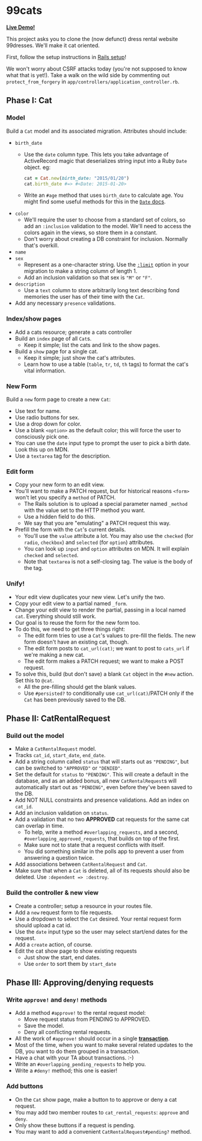 # 99cats

**[Live Demo!][live-demo]**

This project asks you to clone the (now defunct) dress rental website
99dresses. We'll make it cat oriented.

First, follow the setup instructions in [Rails setup][rails-setup]!

We won't worry about CSRF attacks today (you're not supposed to know
what that is yet!). Take a walk on the wild side by commenting out
`protect_from_forgery` in `app/controllers/application_controller.rb`.

[live-demo]: https://ninetyninecats.herokuapp.com/
[rails-setup]: ../../readings/rails-setup.md

## Phase I: Cat

### Model

Build a `Cat` model and its associated migration. Attributes should
include:

* `birth_date`
    * Use the `date` column type. This lets you take advantage of
      ActiveRecord magic that deserializes string input into a Ruby
      `Date` object. eg:

      ```ruby
      cat = Cat.new(birth_date: "2015/01/20")
      cat.birth_date #=> #<Date: 2015-01-20>
      ```

    * Write an `#age` method that uses `birth_date` to calculate age.
      You might find some useful methods for this in the [`Date`
      docs][date-docs].
* `color`
    * We'll require the user to choose from a standard set of colors, so
      add an `:inclusion` validation to the model. We'll need to access
      the colors again in the views, so store them in a constant.
    * Don't worry about creating a DB constraint for inclusion. Normally
      that's overkill.
* `name`
* `sex`
    * Represent as a one-character string. Use the [`:limit`][limit-docs]
      option in your migration to make a string column of length 1.
    * Add an inclusion validation so that sex is `"M"` or `"F"`.
* `description`
    * Use a `text` column to store arbitrarily long text describing
      fond memories the user has of their time with the `Cat`.
* Add any necessary `presence` validations.

[date-docs]: http://ruby-doc.org/stdlib-2.1.2/libdoc/date/rdoc/Date.html
[limit-docs]: http://api.rubyonrails.org/classes/ActiveRecord/ConnectionAdapters/TableDefinition.html#method-i-column

### Index/show pages

* Add a cats resource; generate a cats controller
* Build an `index` page of all `Cat`s.
  * Keep it simple; list the cats and link to the show pages.
* Build a `show` page for a single cat.
  * Keep it simple; just show the cat's attributes.
  * Learn how to use a table (`table`, `tr`, `td`, `th` tags) to format
    the cat's vital information.

### New Form

Build a `new` form page to create a new `Cat`:

* Use text for name.
* Use radio buttons for sex.
* Use a drop down for color.
* Use a blank `<option>` as the default color; this will force the
  user to consciously pick one.
* You can use the `date` input type to prompt the user to pick a birth
  date. Look this up on MDN.
* Use a `textarea` tag for the description.

### Edit form

* Copy your new form to an edit view.
* You'll want to make a PATCH request, but for historical reasons
  `<form>` won't let you specify a `method` of PATCH.
    * The Rails solution is to upload a special parameter named
      `_method` with the value set to the HTTP method you want.
    * Use a hidden field to do this.
    * We say that you are "emulating" a PATCH request this way.
* Prefill the form with the `Cat`'s current details.
    * You'll use the `value` attribute a lot. You may also use the
      `checked` (for `radio`, `checkbox`) and `selected` (for
      `option`) attributes.
    * You can look up `input` and `option` attributes on MDN. It will
      explain `checked` and `selected`.
    * Note that `textarea` is not a self-closing tag. The value is the
      body of the tag.

### Unify!

* Your edit view duplicates your new view. Let's unify the two.
* Copy your edit view to a partial named `_form`.
* Change your edit view to render the partial, passing in a local
  named `cat`. Everything should still work.
* Our goal is to reuse the form for the new form too.
* To do this, we need to get three things right:
    * The edit form tries to use a `Cat`'s values to pre-fill the
      fields. The new form doesn't have an existing cat, though.
    * The edit form posts to `cat_url(cat)`; we want to post to
      `cats_url` if we're making a new cat.
    * The edit form makes a PATCH request; we want to make a POST
      request.
* To solve this, build (but don't save) a blank `Cat` object in the
  `#new` action. Set this to `@cat`.
    * All the pre-filling should get the blank values.
    * Use `#persisted?` to conditionally use `cat_url(cat)`/PATCH only
      if the `Cat` has been previously saved to the DB.

## Phase II: CatRentalRequest

### Build out the model

* Make a `CatRentalRequest` model.
* Tracks `cat_id`, `start_date`, `end_date`.
* Add a string column called `status` that will starts out as
  `"PENDING"`, but can be switched to `"APPROVED"` or `"DENIED"`.
* Set the default for `status` to `"PENDING"`. This will create a
  default in the database, and as an added bonus, all new
  `CatRentalRequest`s will automatically start out as `"PENDING"`,
  even before they've been saved to the DB.
* Add NOT NULL constraints and presence validations. Add an index on
  `cat_id`.
* Add an inclusion validation on `status`.
* Add a validation that no two **APPROVED** cat requests for the same
  cat can overlap in time.
    * To help, write a method `#overlapping_requests`, and a second,
      `#overlapping_approved_requests`, that builds on top of the
      first.
    * Make sure not to state that a request conflicts with itself.
    * You did something similar in the polls app to prevent a user
      from answering a question twice.
* Add associations between `CatRentalRequest` and `Cat`.
* Make sure that when a `Cat` is deleted, all of its requests should
  also be deleted. Use `:dependent => :destroy`.

### Build the controller & new view

* Create a controller; setup a resource in your routes file.
* Add a `new` request form to file requests.
* Use a dropdown to select the `Cat` desired. Your rental request form
  should upload a cat id.
* Use the `date` input type so the user may select start/end dates for
  the request.
* Add a `create` action, of course.
* Edit the cat show page to show existing requests
    * Just show the start, end dates.
    * Use `order` to sort them by `start_date`

## Phase III: Approving/denying requests

### Write `approve!` and `deny!` methods

* Add a method `#approve!` to the rental request model:
    * Move request status from PENDING to APPROVED.
    * Save the model.
    * Deny all conflicting rental requests.
* All the work of `#approve!` should occur in a single
  **[transaction][transaction-api]**.
* Most of the time, when you want to make several related updates to
  the DB, you want to do them grouped in a transaction.
* Have a chat with your TA about transactions. :-)
* Write an `#overlapping_pending_requests` to help you.
* Write a `#deny!` method; this one is easier!

[transaction-api]: http://api.rubyonrails.org/v3.2.16/classes/ActiveRecord/Transactions/ClassMethods.html

### Add buttons

* On the `Cat` show page, make a button to to approve or deny a cat
  request.
* You may add two member routes to `cat_rental_requests`: `approve`
  and `deny`.
* Only show these buttons if a request is pending.
* You may want to add a convenient `CatRentalRequest#pending?`
  method.
